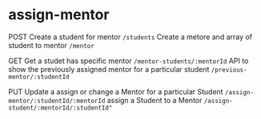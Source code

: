 # assign-mentor

POST
Create a student for mentor `/students`
Create a metore and array of student to mentor `/mentor`

GET
Get a studet has specific mentor `/mentor-students/:mentorId`
API to show the previously assigned mentor for a particular student `/previous-mentor/:studentId`

PUT
Update a assign or change a Mentor for a particular Student `/assign-mentor/:studentId/:mentorId`
assign a Student to a Mentor `/assign-student/:mentorId/:studentId"`

